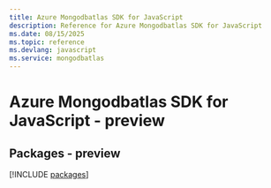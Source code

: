 ```yaml
---
title: Azure Mongodbatlas SDK for JavaScript
description: Reference for Azure Mongodbatlas SDK for JavaScript
ms.date: 08/15/2025
ms.topic: reference
ms.devlang: javascript
ms.service: mongodbatlas
---
```

# Azure Mongodbatlas SDK for JavaScript - preview
## Packages - preview
[!INCLUDE [packages](mongodbatlas-index.md)]